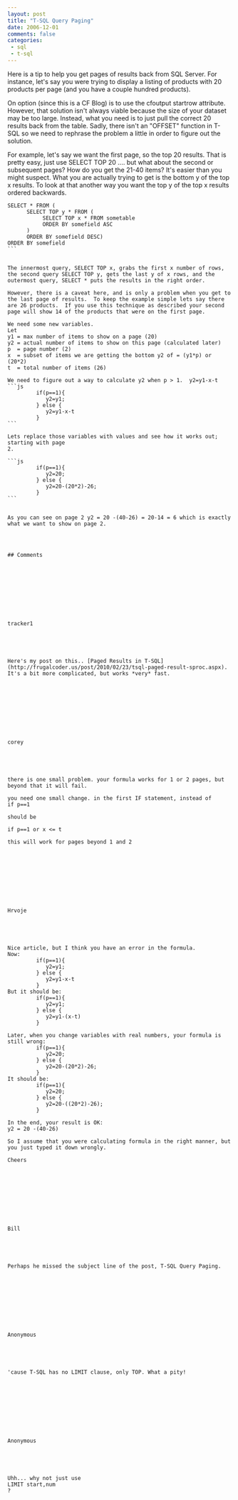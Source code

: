 ```yaml
---
layout: post
title: "T-SQL Query Paging"
date: 2006-12-01
comments: false
categories:
 - sql
 - t-sql
---
```

Here is a tip to help you get pages of results back from SQL Server. For
instance, let's say you were trying to display a listing of products with 20
products per page (and you have a couple hundred products).  
  
On option (since this is a CF Blog) is to use the cfoutput startrow attribute.
However, that solution isn't always viable because the size of your dataset
may be too large. Instead, what you need is to just pull the correct 20
results back from the table. Sadly, there isn't an "OFFSET" function in T-SQL
so we need to rephrase the problem a little in order to figure out the
solution.  
  
For example, let's say we want the first page, so the top 20 results. That is
pretty easy, just use SELECT TOP 20 .... but what about the second or
subsequent pages? How do you get the 21-40 items? It's easier than you might
suspect. What you are actually trying to get is the bottom y of the top x
results. To look at that another way you want the top y of the top x results
ordered backwards.  
  

    
    
      
    SELECT * FROM (  
          SELECT TOP y * FROM (  
               SELECT TOP x * FROM sometable  
               ORDER BY somefield ASC  
          )  
          ORDER BY somefield DESC)  
    ORDER BY somefield  
    ```
      
      
    The innermost query, SELECT TOP x, grabs the first x number of rows, the second query SELECT TOP y, gets the last y of x rows, and the outermost query, SELECT * puts the results in the right order.  
      
    However, there is a caveat here, and is only a problem when you get to the last page of results.  To keep the example simple lets say there are 26 products.  If you use this technique as described your second page will show 14 of the products that were on the first page.    
      
    We need some new variables.    
    Let   
    y1 = max number of items to show on a page (20)  
    y2 = actual number of items to show on this page (calculated later)  
    p  = page number (2)  
    x  = subset of items we are getting the bottom y2 of = (y1*p) or (20*2)  
    t  = total number of items (26)  
      
    We need to figure out a way to calculate y2 when p > 1.  y2=y1-x-t  
    ```js  
             if(p==1){  
                y2=y1;  
             } else {  
                y2=y1-x-t  
             }  
    ```
      
    Lets replace those variables with values and see how it works out; starting with page   
    2.   
      
    ```js  
             if(p==1){  
                y2=20;  
             } else {  
                y2=20-(20*2)-26;  
             }  
    ```
      
      
    As you can see on page 2 y2 = 20 -(40-26) = 20-14 = 6 which is exactly what we want to show on page 2.
    
    
    
    
    ## Comments
    
    
    
    
    
    
    
    
    
    
    tracker1
    
    
    
    
    
    Here's my post on this.. [Paged Results in T-SQL](http://frugalcoder.us/post/2010/02/23/tsql-paged-result-sproc.aspx).  It's a bit more complicated, but works *very* fast.
    
    
    
    
    
    
    
    
    
    
    corey
    
    
    
    
    
    there is one small problem. your formula works for 1 or 2 pages, but beyond that it will fail.  
      
    you need one small change. in the first IF statement, instead of  
    if p==1  
      
    should be  
      
    if p==1 or x <= t  
      
    this will work for pages beyond 1 and 2
    
    
    
    
    
    
    
    
    
    
    Hrvoje
    
    
    
    
    
    Nice article, but I think you have an error in the formula.  
    Now:  
             if(p==1){  
                y2=y1;  
             } else {  
                y2=y1-x-t  
             }  
    But it should be:  
             if(p==1){  
                y2=y1;  
             } else {  
                y2=y1-(x-t)  
             }  
      
    Later, when you change variables with real numbers, your formula is still wrong:  
             if(p==1){  
                y2=20;  
             } else {  
                y2=20-(20*2)-26;  
             }  
    It should be:  
             if(p==1){  
                y2=20;  
             } else {  
                y2=20-((20*2)-26);  
             }  
      
    In the end, your result is OK:  
    y2 = 20 -(40-26)  
      
    So I assume that you were calculating formula in the right manner, but you just typed it down wrongly.  
      
    Cheers
    
    
    
    
    
    
    
    
    
    
    Bill
    
    
    
    
    
    Perhaps he missed the subject line of the post, T-SQL Query Paging.
    
    
    
    
    
    
    
    
    
    
    Anonymous
    
    
    
    
    
    'cause T-SQL has no LIMIT clause, only TOP. What a pity!
    
    
    
    
    
    
    
    
    
    
    Anonymous
    
    
    
    
    
    Uhh... why not just use  
    LIMIT start,num  
    ?
    
    
    
    
    
    
    
    
    

